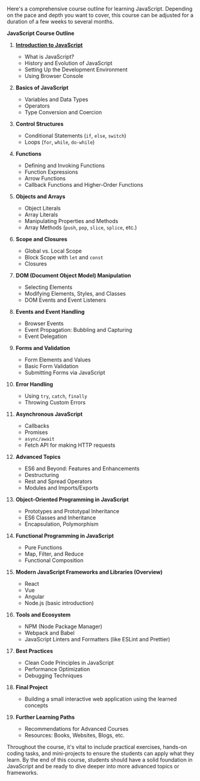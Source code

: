 Here's a comprehensive course outline for learning JavaScript. Depending on the pace and depth you want to cover, this course can be adjusted for a duration of a few weeks to several months.

**JavaScript Course Outline**

1. **[Introduction to JavaScript](Introduction_to_JavaScript.md)**
   - What is JavaScript?
   - History and Evolution of JavaScript
   - Setting Up the Development Environment
   - Using Browser Console

2. **Basics of JavaScript**
   - Variables and Data Types
   - Operators
   - Type Conversion and Coercion

3. **Control Structures**
   - Conditional Statements (`if`, `else`, `switch`)
   - Loops (`for`, `while`, `do-while`)

4. **Functions**
   - Defining and Invoking Functions
   - Function Expressions
   - Arrow Functions
   - Callback Functions and Higher-Order Functions

5. **Objects and Arrays**
   - Object Literals
   - Array Literals
   - Manipulating Properties and Methods
   - Array Methods (`push`, `pop`, `slice`, `splice`, etc.)
  
6. **Scope and Closures**
   - Global vs. Local Scope
   - Block Scope with `let` and `const`
   - Closures

7. **DOM (Document Object Model) Manipulation**
   - Selecting Elements
   - Modifying Elements, Styles, and Classes
   - DOM Events and Event Listeners

8. **Events and Event Handling**
   - Browser Events
   - Event Propagation: Bubbling and Capturing
   - Event Delegation

9. **Forms and Validation**
   - Form Elements and Values
   - Basic Form Validation
   - Submitting Forms via JavaScript

10. **Error Handling**
    - Using `try`, `catch`, `finally`
    - Throwing Custom Errors

11. **Asynchronous JavaScript**
    - Callbacks
    - Promises
    - `async/await`
    - Fetch API for making HTTP requests

12. **Advanced Topics**
    - ES6 and Beyond: Features and Enhancements
    - Destructuring
    - Rest and Spread Operators
    - Modules and Imports/Exports

13. **Object-Oriented Programming in JavaScript**
    - Prototypes and Prototypal Inheritance
    - ES6 Classes and Inheritance
    - Encapsulation, Polymorphism

14. **Functional Programming in JavaScript**
    - Pure Functions
    - Map, Filter, and Reduce
    - Functional Composition

15. **Modern JavaScript Frameworks and Libraries (Overview)**
    - React
    - Vue
    - Angular
    - Node.js (basic introduction)

16. **Tools and Ecosystem**
    - NPM (Node Package Manager)
    - Webpack and Babel
    - JavaScript Linters and Formatters (like ESLint and Prettier)

17. **Best Practices**
    - Clean Code Principles in JavaScript
    - Performance Optimization
    - Debugging Techniques

18. **Final Project**
    - Building a small interactive web application using the learned concepts

19. **Further Learning Paths**
    - Recommendations for Advanced Courses
    - Resources: Books, Websites, Blogs, etc.

Throughout the course, it's vital to include practical exercises, hands-on coding tasks, and mini-projects to ensure the students can apply what they learn. By the end of this course, students should have a solid foundation in JavaScript and be ready to dive deeper into more advanced topics or frameworks.
